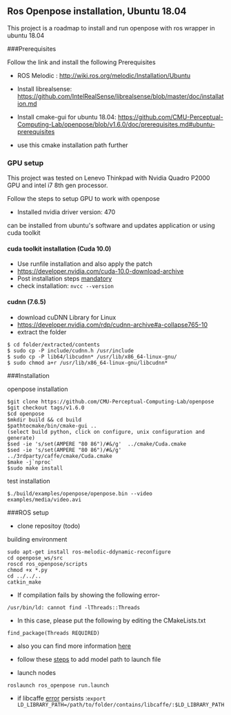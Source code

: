 ## Ros Openpose installation, Ubuntu 18.04

This project is a roadmap to install and run openpose with ros wrapper in ubuntu 18.04

###Prerequisites

Follow the link and install the following Prerequisites

- ROS Melodic : http://wiki.ros.org/melodic/Installation/Ubuntu

- Install librealsense: https://github.com/IntelRealSense/librealsense/blob/master/doc/installation.md

- Install cmake-gui for ubuntu 18.04: https://github.com/CMU-Perceptual-Computing-Lab/openpose/blob/v1.6.0/doc/prerequisites.md#ubuntu-prerequisites

- use this cmake installation path further

### GPU setup

This project was tested on Lenevo Thinkpad with Nvidia Quadro P2000 GPU and intel i7 8th gen processor.

Follow the steps to setup GPU to work with openpose

- Installed nvidia driver version: 470

can be installed from ubuntu's software and updates application or using cuda toolkit

#### cuda toolkit installation (Cuda 10.0)

- Use runfile installation and also apply the patch
- https://developer.nvidia.com/cuda-10.0-download-archive 
- Post installation steps [mandatory](https://developer.download.nvidia.com/compute/cuda/10.0/Prod/docs/sidebar/CUDA_Installation_Guide_Linux.pdf#%5B%7B%22num%22%3A230%2C%22gen%22%3A0%7D%2C%7B%22name%22%3A%22XYZ%22%7D%2C108%2C481.949%2Cnull%5D)
- check installation: `nvcc --version`

#### cudnn (7.6.5)

- download cuDNN Library for Linux
- https://developer.nvidia.com/rdp/cudnn-archive#a-collapse765-10
- extract the folder


```
$ cd folder/extracted/contents
$ sudo cp -P include/cudnn.h /usr/include
$ sudo cp -P lib64/libcudnn* /usr/lib/x86_64-linux-gnu/
$ sudo chmod a+r /usr/lib/x86_64-linux-gnu/libcudnn*
```

###Installation

openpose installation 

```
$git clone https://github.com/CMU-Perceptual-Computing-Lab/openpose
$git checkout tags/v1.6.0
$cd openpose
$mkdir build && cd build
$pathtocmake/bin/cmake-gui ..
(select build python, click on configure, unix configuration and generate)
$sed -ie 's/set(AMPERE "80 86")/#&/g'  ../cmake/Cuda.cmake
$sed -ie 's/set(AMPERE "80 86")/#&/g'  ../3rdparty/caffe/cmake/Cuda.cmake
$make -j`nproc`
$sudo make install
```

test installation

`$./build/examples/openpose/openpose.bin --video examples/media/video.avi`

###ROS setup

- clone repositoy (todo)




building environment

```
sudo apt-get install ros-melodic-ddynamic-reconfigure
cd openpose_ws/src
roscd ros_openpose/scripts
chmod +x *.py
cd ../../..
catkin_make
```

- If compilation fails by showing the following error-

`/usr/bin/ld: cannot find -lThreads::Threads`

- In this case, please put the following by editing the              CMakeLists.txt

`find_package(Threads REQUIRED)`

- also you can find more information [here](https://github.com/ravijo/ros_openpose#troubleshooting)


- follow these [steps](https://github.com/ravijo/ros_openpose#configuration) to add model path to launch file

- launch nodes

`roslaunch ros_openpose run.launch`

- if libcaffe [error](https://github.com/CMU-Perceptual-Computing-Lab/openpose/issues/148) persists :`export LD_LIBRARY_PATH=/path/to/folder/contains/libcaffe/:$LD_LIBRARY_PATH`







